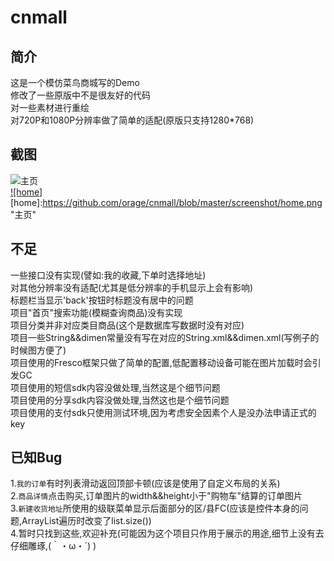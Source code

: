 # cnmall
## 简介
这是一个模仿菜鸟商城写的Demo<br>
修改了一些原版中不是很友好的代码<br>
对一些素材进行重绘<br>
对720P和1080P分辨率做了简单的适配(原版只支持1280*768)<br>

## 截图
![主页]()  
[![home]](https://github.com/orage/cnmall/blob/master/app/src/main/java/com/oranges/cnmall/fragment/HomeFragment.java)  
[home]:https://github.com/orage/cnmall/blob/master/screenshot/home.png "主页"  

## 不足
一些接口没有实现(譬如:我的收藏,下单时选择地址)<br>
对其他分辨率没有适配(尤其是低分辨率的手机显示上会有影响)<br>
标题栏当显示'back'按钮时标题没有居中的问题<br>
项目"首页"搜索功能(模糊查询商品)没有实现<br>
项目分类并非对应类目商品(这个是数据库写数据时没有对应)<br>
项目一些String&&dimen常量没有写在对应的String.xml&&dimen.xml(写例子的时候图方便了)<br>
项目使用的Fresco框架只做了简单的配置,低配置移动设备可能在图片加载时会引发GC<br>
项目使用的短信sdk内容没做处理,当然这是个细节问题<br>
项目使用的分享sdk内容没做处理,当然这也是个细节问题<br>
项目使用的支付sdk只使用测试环境,因为考虑安全因素个人是没办法申请正式的key<br>

## 已知Bug
1.`我的订单`有时列表滑动返回顶部卡顿(应该是使用了自定义布局的关系)<br>
2.`商品详情`点击购买,订单图片的width&&height小于"购物车"结算的订单图片<br>
3.`新建收货地址`所使用的级联菜单显示后面部分的区/县FC(应该是控件本身的问题,ArrayList遍历时改变了list.size())<br>
4.暂时只找到这些,欢迎补充(可能因为这个项目只作用于展示的用途,细节上没有去仔细雕琢,(｀・ω・´) )
